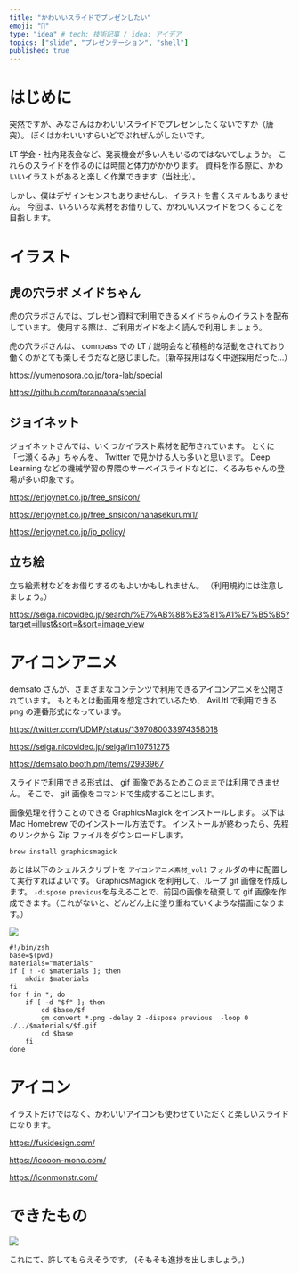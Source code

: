 ```yaml
---
title: "かわいいスライドでプレゼンしたい"
emoji: "🎃"
type: "idea" # tech: 技術記事 / idea: アイデア
topics: ["slide", "プレゼンテーション", "shell"]
published: true
---
```


# はじめに

突然ですが、みなさんはかわいいスライドでプレゼンしたくないですか（唐突）。
ぼくはかわいいすらいどでぷれぜんがしたいです。

LT 学会・社内発表会など、発表機会が多い人もいるのではないでしょうか。
これらのスライドを作るのには時間と体力がかかります。
資料を作る際に、かわいいイラストがあると楽しく作業できます（当社比）。

しかし、僕はデザインセンスもありませんし、イラストを書くスキルもありません。
今回は、いろいろな素材をお借りして、かわいいスライドをつくることを目指します。

# イラスト

## 虎の穴ラボ メイドちゃん

虎の穴ラボさんでは、プレゼン資料で利用できるメイドちゃんのイラストを配布しています。
使用する際は、ご利用ガイドをよく読んで利用しましょう。

虎の穴ラボさんは、 connpass での LT / 説明会など積極的な活動をされており
働くのがとても楽しそうだなと感じました。（新卒採用はなく中途採用だった...）

https://yumenosora.co.jp/tora-lab/special

https://github.com/toranoana/special

## ジョイネット

ジョイネットさんでは、いくつかイラスト素材を配布されています。
とくに「七瀬くるみ」ちゃんを、 Twitter で見かける人も多いと思います。
Deep Learning などの機械学習の界隈のサーベイスライドなどに、くるみちゃんの登場が多い印象です。

https://enjoynet.co.jp/free_snsicon/

https://enjoynet.co.jp/free_snsicon/nanasekurumi1/

https://enjoynet.co.jp/ip_policy/

## 立ち絵

立ち絵素材などをお借りするのもよいかもしれません。
（利用規約には注意しましょう。）

https://seiga.nicovideo.jp/search/%E7%AB%8B%E3%81%A1%E7%B5%B5?target=illust&sort=&sort=image_view

# アイコンアニメ

demsato さんが、さまざまなコンテンツで利用できるアイコンアニメを公開されています。
もともとは動画用を想定されているため、 AviUtl で利用できる png の連番形式になっています。

https://twitter.com/UDMP/status/1397080033974358018

https://seiga.nicovideo.jp/seiga/im10751275

https://demsato.booth.pm/items/2993967

スライドで利用できる形式は、 gif 画像であるためこのままでは利用できません。
そこで、 gif 画像をコマンドで生成することにします。

画像処理を行うことのできる GraphicsMagick をインストールします。
以下は Mac Homebrew でのインストール方法です。
インストールが終わったら、先程のリンクから Zip ファイルをダウンロードします。

```shell
brew install graphicsmagick
```

あとは以下のシェルスクリプトを `アイコンアニメ素材_vol1` フォルダの中に配置して実行すればよいです。
GraphicsMagick を利用して、ループ gif 画像を作成します。
`-dispose previous`を与えることで、前回の画像を破棄して gif 画像を作成できます。（これがないと、どんどん上に塗り重ねていくような描画になります。）

![](https://i.gyazo.com/afd513af0c51f0640a87d2404f1781c9.gif)

```shell
#!/bin/zsh
base=$(pwd)
materials="materials"
if [ ! -d $materials ]; then
    mkdir $materials
fi
for f in *; do
    if [ -d "$f" ]; then
        cd $base/$f
        gm convert *.png -delay 2 -dispose previous  -loop 0 ./../$materials/$f.gif
        cd $base
    fi
done
```

# アイコン

イラストだけではなく、かわいいアイコンも使わせていただくと楽しいスライドになります。

https://fukidesign.com/

https://icooon-mono.com/

https://iconmonstr.com/

# できたもの

![](https://i.gyazo.com/2c3e1f9f3426007444a39150092bfe3b.gif)

これにて、許してもらえそうです。
(そもそも進捗を出しましょう。)
